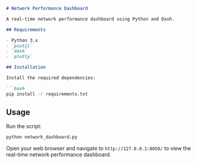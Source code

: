    ```markdown
   # Network Performance Dashboard

   A real-time network performance dashboard using Python and Dash.

   ## Requirements

   - Python 3.x
   - `psutil`
   - `dash`
   - `plotly`

   ## Installation

   Install the required dependencies:

   ```bash
   pip install -r requirements.txt
   ```

   ## Usage

   Run the script:

   ```bash
   python network_dashboard.py
   ```

   Open your web browser and navigate to `http://127.0.0.1:8050/` to view the real-time network performance dashboard.
   ```